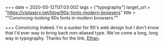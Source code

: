 +++
date = 2020-05-12T07:03:00Z
tags = ["typography"]
target_url = "https://vistaserv.net/blog/90s-fonts-modern-browsers"
title = "\"Convincing-looking 90s fonts in modern browsers.\""

+++
Convincing Indeed. I'm a sucker for 90's web design but I don't know that I'd ever way to bring back non-aliased type. We've come a long, long way in typography. Thanks for the link, [Ethan](https://ethanmarcotte.com "Ethan Marcotte").
